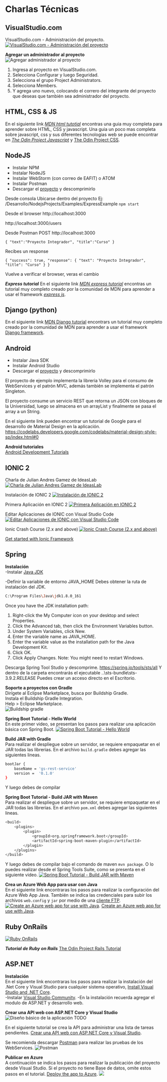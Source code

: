 # Charlas Técnicas

## VisualStudio.com

VisualStudio.com - Administración del proyecto.<br>
[![VisualStudio.com - Administración del proyecto](https://img.youtube.com/vi/CYcJIDzInQ4/0.jpg)](https://www.youtube.com/watch?v=CYcJIDzInQ4)

**Agregar un administrador al proyecto**<br>
![Agregar administrador al proyecto](https://raw.githubusercontent.com/alejocram/pi1-charlas_tecnicas/master/Add_Admin_to_VS.jpg "Agregar administrador al proyecto")
1. Ingresa al proyecto en VisualStudio.com.
2. Selecciona Configurar y luego Seguridad.
3. Selecciona el grupo Project Administrators.
4. Selecciona Members.
5. Y agrega uno nuevo, colocando el correro del integrante del proyecto que deseas que también sea administrador del proyecto.

## HTML, CSS & JS
En el siguiente link [_MDN html tutotial_](https://developer.mozilla.org/en-US/docs/Learn/HTML) encontras una guia muy completa para aprender sobre HTML, CSS y javascript. 
Una guia un poco mas completa sobre javascript, css y sus diferentes tecnologias web se puede encontrar en [_The Odin Project Javascript_](https://www.theodinproject.com/courses/javascript) y [The Odin Project CSS](https://www.theodinproject.com/courses/html5-and-css3). 

## NodeJS 

- Instalar NPM
- Instalar NodeJS
- Instalar WebStorm (con correo de EAFIT) o ATOM
- Instalar Postman
- Descargar el [proyecto](https://github.com/alejocram/pi1-charlas_tecnicas/raw/master/41-ExpressExample.zip) y descomprimirlo

Desde consola
Ubicarse dentro del proyecto Ej: /Desarrollo/NodejsProjects/Examples/ExpressExample
`npm start` 
 
Desde el browser
http://localhost:3000
 
http://localhost:3000/users

Desde Postman
POST http://localhost:3000

```
{ "text":"Proyecto Integrador", "title":"Curso" }
```

Recibes un response
```
{ "success": true, "response": { "text": "Proyecto Integrador", "title": "Curso" } }
```

Vuelve a verificar el browser, veras el cambio 

_**Express tutorial**_
En el siguiente link [_MDN express tutorial_](https://developer.mozilla.org/en-US/docs/Learn/Server-side/Express_Nodejs) encontras un tutorial muy completo creado por la comunidad de MDN para aprender a usar el framework [_express js_](https://expressjs.com/).

## Django (python)
En el siguiente link [MDN Django tutorial](https://developer.mozilla.org/en-US/docs/Learn/Server-side/Django) encontrars un tutorial muy completo creado por la comunidad de MDN para aprender a usar el framework [Django framework](https://www.djangoproject.com/).

## Android 

- Instalar Java SDK
- Instalar Android Studio
- Descargar el [proyecto](https://github.com/alejocram/pi1-charlas_tecnicas/raw/master/42-ParkingMovil.zip) y descomprimirlo

El proyecto de ejemplo implementa la libreria Volley para el consumo de WebServices y el patrón MVC, además también se implementa el patrón Singleton.

El proyecto consume un servicio REST que retorna un JSON con bloques de la Universidad, luego se almacena en un arrayList y finalmente se pasa el array a un String.

En el siguiente link pueden encontrar un tutorial de Google para el desarrollo de Material Design en la aplicación.
https://codelabs.developers.google.com/codelabs/material-design-style-sp/index.html#0

**Android tutoriales**<br>
[Android Development Tutorials](https://www.raywenderlich.com/category/android)

## IONIC 2

Charla de Julian Andres Gamez de IdeasLab
[![Charla de Julian Andres Gamez de IdeasLab](https://img.youtube.com/vi/Kbz_e-qgmCY/0.jpg)](https://www.youtube.com/watch?v=Kbz_e-qgmCY)

Instalación de IONIC 2
[![Instalación de IONIC 2](https://img.youtube.com/vi/kBWmDmzjk8E/0.jpg)](https://www.youtube.com/watch?v=kBWmDmzjk8E)

Primera Aplicación en IONIC 2
[![Primera Aplicación en IONIC 2](https://img.youtube.com/vi/buSz-V39f1A/0.jpg)](https://www.youtube.com/watch?v=buSz-V39f1A)

Editar Aplicaciones de IONIC con Visual Studio Code
[![Editar Aplicaciones de IONIC con Visual Studio Code](https://img.youtube.com/vi/J3zh5b9q1x4/0.jpg)](https://www.youtube.com/watch?v=J3zh5b9q1x4)

Ionic Crash Course (2.x and above)
[![Ionic Crash Course (2.x and above)](https://img.youtube.com/vi/O2WiI9QrS5s/0.jpg)](https://www.youtube.com/watch?v=O2WiI9QrS5s)

[Get started with Ionic Framework](https://ionicframework.com/getting-started)

## Spring 

**Instalación**<br> 
-Instalar [Java JDK](http://www.oracle.com/technetwork/java/javase/downloads)

-Definir la variable de entorno JAVA_HOME
 Debes obtener la ruta de instalación del JDK.
 ```sh
 C:\Program Files\Java\jdk1.8.0_161
 ```

 Once you have the JDK installation path:

  1. Right-click the My Computer icon on your desktop and select Properties.
  2. Click the Advanced tab, then click the Environment Variables button.
  3. Under System Variables, click New.
  4. Enter the variable name as JAVA_HOME.
  5. Enter the variable value as the installation path for the Java Development Kit.
  6. Click OK.
  7. Click Apply Changes.
 Note: You might need to restart Windows.

Descarga Spring Tool Studio y descomprime.
https://spring.io/tools/sts/all
Y dentro de la carpeta encontrarás el ejecutable
..\sts-bundle\sts-3.9.2.RELEASE
Puedes crear un acceso directo en el Escritorio. 

**Soporte a proyectos con Gradle**<br>
Dirígete al Eclipse Marketplace, busca por Buildship Gradle. <br>
Instala el Buildship Gradle Integration. <br>
Help > Eclipse Marketplace. <br>
![Buildship gradle](https://raw.githubusercontent.com/alejocram/pi1-charlas_tecnicas/master/Items.png "Gradle")

**Spring Boot Tutorial - Hello World**<br>
En este primer video, se presentan los pasos para realizar una aplicación básica con Spring Boot.
[![Spring Boot Tutorial - Hello World](https://img.youtube.com/vi/mN_9sKco_DQ/0.jpg)](https://youtu.be/mN_9sKco_DQ)

**Build JAR with Gradle**<br>
Para realizar el despliegue sobre un servidor, se requiere empaquetar en el JAR todas las librerias.
En el archivo `build.gradle` debes agregar las siguientes lineas.
```sh
bootJar {
    baseName = 'gs-rest-service'
    version =  '0.1.0'
}
```
Y luego debes de compilar


**Spring Boot Tutorial - Build JAR with Maven**<br>
Para realizar el despliegue sobre un servidor, se requiere empaquetar en el JAR todas las librerias.
En el archivo `pom.xml` debes agregar las siguientes lineas.
```sh
<build>
	<plugins>
		<plugin>
			<groupId>org.springframework.boot</groupId>
			<artifactId>spring-boot-maven-plugin</artifactId>
		</plugin>
	</plugins>
</build>
```
Y luego debes de compilar bajo el comando de maven `mvn package`.
O lo puedes realizar desde el Spring Tools Suite, como se presenta en el siguiente video.
[![Spring Boot Tutorial - Build JAR with Maven](https://img.youtube.com/vi/qDTUYkaXAEc/0.jpg)](https://youtu.be/qDTUYkaXAEc)

**Crea un Azure Web App para usar con Java**<br>
En el siguiente link encontraras los pasos para realizar la configuración del Azure Web App Java.
También se indica las credenciales para subir los archivos `web.config` y `jar` por medio de una [cliente FTP](https://filezilla-project.org/download.php?type=client).
[![Create an Azure web app for use with Java](https://github.com/Azure/azure-docs-sdk-java/raw/master/docs-ref-conceptual/spring-framework/media/deploy-spring-boot-java-web-app-on-azure/AZ01.png)](https://github.com/Azure/azure-docs-sdk-java/blob/master/docs-ref-conceptual/spring-framework/deploy-spring-boot-java-web-app-on-azure.md#create-an-azure-web-app-for-use-with-java).
[Create an Azure web app for use with Java](https://github.com/Azure/azure-docs-sdk-java/blob/master/docs-ref-conceptual/spring-framework/deploy-spring-boot-java-web-app-on-azure.md#create-an-azure-web-app-for-use-with-java).

## Ruby OnRails

[![Ruby OnRails](https://img.youtube.com/vi/BAVuEhWLt3w/0.jpg)](https://youtu.be/BAVuEhWLt3w)

_**Tutorial de Ruby on Rails**_ 
[The Odin Project Rails Tutorial](https://www.theodinproject.com/courses/ruby-on-rails) 

## ASP.NET

**Instalación**<br> 
En el siguiente link encontraras los pasos para realizar la instalación del .Net Core y Visual Studio para cualquier sistema operativo, [Install Visual Studio and .NET Core](https://docs.microsoft.com/en-us/aspnet/core/tutorials/first-mvc-app/start-mvc?tabs=aspnetcore2x&view=aspnetcore-2.1#install-visual-studio-and-net-core "Install Visual Studio and .NET Core").<br> 
-Instalar [Visual Studio Community](https://www.visualstudio.com/es/downloads/).
-En la instalación recuerda agregar el modulo de ASP.NET y desarrollo web.

**Crear una API web con ASP.NET Core y Visual Studio**<br> 
![Diseño básico de la aplicación TODO](https://docs.microsoft.com/es-es/aspnet/core/tutorials/first-web-api/_static/architecture.png "Diseño básico de la aplicación TODO")

En el siguiente tutorial se crea la API para administrar una lista de tareas pendientes.
[Crear una API web con ASP.NET Core y Visual Studio](https://docs.microsoft.com/es-es/aspnet/core/tutorials/first-web-api).

Se recomienda descargar [Postman](https://www.getpostman.com/) para realizar las pruebas de los WebServices.
![](https://docs.microsoft.com/es-es/aspnet/core/tutorials/first-web-api/_static/pmc.png "Postman")

**Publicar en Azure**<br> 
A continuación se indica los pasos para realizar la publicación del proyecto desde Visual Studio.
Si el proyecto no tiene Base de datos, omite estos pasos en el tutorial.
[Deploy the app to Azure](https://docs.microsoft.com/en-us/aspnet/core/tutorials/publish-to-azure-webapp-using-vs?view=aspnetcore-2.1#deploy-the-app-to-azure).
![](https://docs.microsoft.com/en-us/aspnet/core/tutorials/publish-to-azure-webapp-using-vs/_static/pub.png?view=aspnetcore-2.1)


